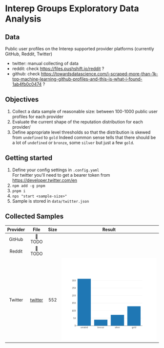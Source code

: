 # Interep Groups Exploratory Data Analysis

## Data

Public user profiles on the Interep supported provider platforms (currently GitHub, Reddit, Twitter)

- twitter: manual collecting of data
- reddit: check https://files.pushshift.io/reddit ?
- github: check https://towardsdatascience.com/i-scraped-more-than-1k-top-machine-learning-github-profiles-and-this-is-what-i-found-1ab4fb0c0474 ?

## Objectives

1. Collect a data sample of reasonable size: between 100-1000 public user profiles for each provider
2. Evaluate the current shape of the reputation distribution for each provider/
3. Define appropriate level thresholds so that the distribution is skewed from `undefined` to `gold`
   Indeed common sense tells that there should be a lot of `undefined` or `bronze`, some `silver` but just a few `gold`.

## Getting started

1. Define your config settings in `.config.yaml`  
   For twitter you'll need to get a bearer token from https://developer.twitter.com/en
2. `npm add -g pnpm`
3. `pnpm i`
4. `nps "start <sample-size>"`
5. Sample is stored in `data/twitter.json`

## Collected Samples

| Provider |              File              | Size | Result                               |
|:--------:|:------------------------------:|:----:|--------------------------------------|
|  GitHub  |        :calendar: TODO         |      |                                      |
|  Reddit  |        :calendar: TODO         |      |                                      |
| Twitter  | [twitter](./data/twitter.json) | 552  | ![twitter plot](./plots/twitter.png) |
